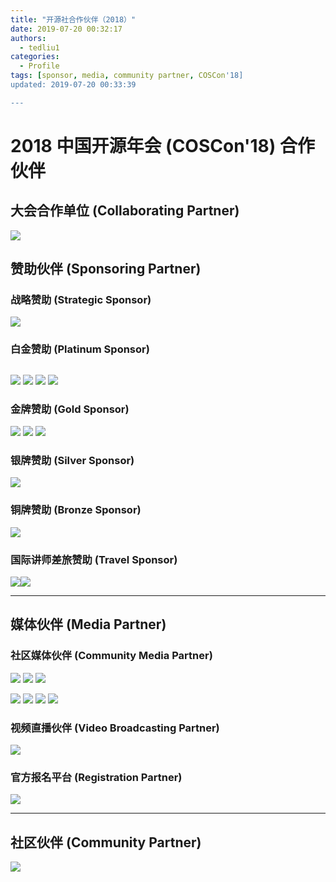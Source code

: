 ```yaml
---
title: "开源社合作伙伴（2018）"
date: 2019-07-20 00:32:17
authors:
  - tedliu1
categories:
  - Profile
tags: [sponsor, media, community partner, COSCon'18]
updated: 2019-07-20 00:33:39

---
```


# 2018 中国开源年会 (COSCon'18) 合作伙伴

## 大会合作单位 (Collaborating Partner)

![](https://uploader.shimo.im/f/sG09Rw2lFvgUidR0.png!thumbnail)

## 赞助伙伴 (Sponsoring Partner)

### 战略赞助 (Strategic Sponsor)

![](https://uploader.shimo.im/f/9G5J3tWwqBgu50fu.jpg!thumbnail)

### 白金赞助 (Platinum Sponsor)

## 

 ![](https://uploader.shimo.im/f/Jdwj0PRmluU9H8hn.png!thumbnail) ![](https://uploader.shimo.im/f/N3aseAVSyn4PukXT.jpg!thumbnail)  ![](https://uploader.shimo.im/f/nNo1BW9TgsQuWvnT.png!thumbnail) ![](https://uploader.shimo.im/f/IvgjXEKuzp8WBDTU.jpg!thumbnail) 

### 金牌赞助 (Gold Sponsor)

 ![](https://uploader.shimo.im/f/N8ipD2wrCyERx6bQ.jpg!thumbnail) ![](https://uploader.shimo.im/f/ZVFQgswjRjI3yyEZ.png!thumbnail) ![](https://uploader.shimo.im/f/F2F3B6joBEEG6kXq.png!thumbnail) 

### 银牌赞助 (Silver Sponsor)

![](https://uploader.shimo.im/f/jaQBrvN9FH4xo5P1.jpg!thumbnail)

### 铜牌赞助 (Bronze Sponsor)

![](https://uploader.shimo.im/f/v80Hp9MCneAK675X.png!thumbnail)

### 国际讲师差旅赞助 (Travel Sponsor)

 ![](https://uploader.shimo.im/f/9G5J3tWwqBgu50fu.jpg!thumbnail)![](https://uploader.shimo.im/f/N3aseAVSyn4PukXT.jpg!thumbnail) 

---

## 媒体伙伴 (Media Partner)

### 社区媒体伙伴 (Community Media Partner)

 ![](https://uploader.shimo.im/f/HoZeGIkYdikzpWn4.png!thumbnail) ![](https://uploader.shimo.im/f/yEP4lqS4zIgz0yty.png!thumbnail) ![](https://uploader.shimo.im/f/oZqQ7yIeaaI4h4ON.png!thumbnail) 

 ![](https://uploader.shimo.im/f/dP0XhllVHkASK1uj.jpg!thumbnail) ![](https://uploader.shimo.im/f/dgWBE8W5nzs8HCb6.png!thumbnail)  ![](https://uploader.shimo.im/f/R2xo4MTtGtszdNpJ.png!thumbnail) ![](https://uploader.shimo.im/f/hc2IgQ62Vaclz1jM.png!thumbnail) 

### 视频直播伙伴 (Video Broadcasting Partner)

![](https://uploader.shimo.im/f/BlTcjkxKs80M5pob.png!thumbnail)

### 官方报名平台 (Registration Partner)

![](https://uploader.shimo.im/f/MMzZ3rs73VkLZl4F.jpg!thumbnail)

---

## 社区伙伴 (Community Partner)

![](https://uploader.shimo.im/f/jLj3UbPpVkEJCjsa.png!thumbnail)
